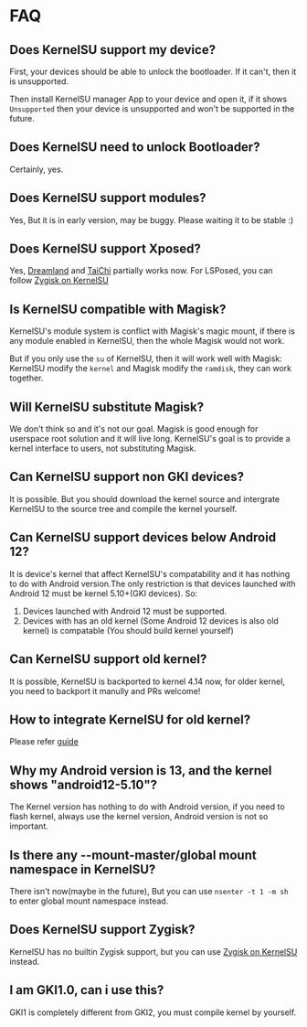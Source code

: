# FAQ

## Does KernelSU support my device?

First, your devices should be able to unlock the bootloader. If it can't, then it is unsupported.

Then install KernelSU manager App to your device and open it, if it shows `Unsupported` then your device is unsupported and won't be supported in the future.

## Does KernelSU need to unlock Bootloader?

Certainly, yes.

## Does KernelSU support modules?

Yes, But it is in early version, may be buggy. Please waiting it to be stable :)

## Does KernelSU support Xposed?

Yes, [Dreamland](https://github.com/canyie/Dreamland) and [TaiChi](https::/taichi.cool) partially works now. For LSPosed, you can follow [Zygisk on KernelSU](https://github.com/Dr-TSNG/ZygiskOnKernelSU)

## Is KernelSU compatible with Magisk?

KernelSU's module system is conflict with Magisk's magic mount, if there is any module enabled in KernelSU, then the whole Magisk would not work.

But if you only use the `su` of KernelSU, then it will work well with Magisk: KernelSU modify the `kernel` and Magisk modify the `ramdisk`, they can work together.

## Will KernelSU substitute Magisk?

We don't think so and it's not our goal. Magisk is good enough for userspace root solution and it will live long. KernelSU's goal is to provide a kernel interface to users, not substituting Magisk.

## Can KernelSU support non GKI devices?

It is possible. But you should download the kernel source and intergrate KernelSU to the source tree and compile the kernel yourself.

## Can KernelSU support devices below Android 12?

It is device's kernel that affect KernelSU's compatability and it has nothing to do with Android version.The only restriction is that devices launched with Android 12 must be kernel 5.10+(GKI devices). So:

1. Devices launched with Android 12 must be supported.
2. Devices with has an old kernel (Some Android 12 devices is also old kernel) is compatable (You should build kernel yourself)

## Can KernelSU support old kernel?

It is possible, KernelSU is backported to kernel 4.14 now, for older kernel, you need to backport it manully and PRs welcome!

## How to integrate KernelSU for old kernel?

Please refer [guide](how-to-integrate-for-non-gki)

## Why my Android version is 13, and the kernel shows "android12-5.10"?

The Kernel version has nothing to do with Android version, if you need to flash kernel, always use the kernel version, Android version is not so important.

## Is there any --mount-master/global mount namespace in KernelSU?

There isn't now(maybe in the future), But you can use `nsenter -t 1 -m sh` to enter global mount namespace instead.

## Does KernelSU support Zygisk?

KernelSU has no builtin Zygisk support, but you can use [Zygisk on KernelSU](https://github.com/Dr-TSNG/ZygiskOnKernelSU) instead.

## I am GKI1.0, can i use this?

GKI1 is completely different from GKI2, you must compile kernel by yourself.
